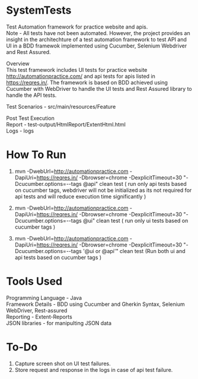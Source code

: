 # SystemTests
Test Automation framework for practice website and apis. 
<br/>Note - All tests have not been automated. However, the project provides an insight in the architechture of a test automation framework to test API and UI in a BDD framewok implemented using Cucumber, Selenium Webdriver and Rest Assured.

Overview<br/> This test framework includes UI tests for practice website http://automationpractice.com/ and api tests for apis listed in https://reqres.in/. The framework is based on BDD achieved using Cucumber with WebDriver to handle the UI tests and Rest Assured library to handle the API tests.

Test Scenarios - src/main/resources/Feature

Post Test Execution<br/>
Report  - test-output/HtmlReport/ExtentHtml.html<br/>
Logs - logs

# How To Run

1. mvn -DwebUrl=http://automationpractice.com -DapiUri=https://reqres.in/ -Dbrowser=chrome -DexplicitTimeout=30 "-Dcucumber.options=--tags @api" clean test
( run only api tests based on cucumber tags, webdriver will not be initialized as its not required for api tests and will reduce execution time significantly )

2. mvn -DwebUrl=http://automationpractice.com -DapiUri=https://reqres.in/ -Dbrowser=chrome -DexplicitTimeout=30 "-Dcucumber.options=--tags @ui" clean test
( run only ui tests based on cucumber tags )

3. mvn -DwebUrl=http://automationpractice.com -DapiUri=https://reqres.in/ -Dbrowser=chrome -DexplicitTimeout=30 "-Dcucumber.options=--tags '@ui or @api'" clean test
(Run both ui and api tests based on cucumber tags )


# Tools Used
Programming Language - Java<br/>
Framework Details - BDD using Cucumber and Gherkin Syntax, Selenium WebDriver, Rest-assured<br/>
Reporting - Extent-Reports<br/>
JSON libraries - for manipulting JSON data<br/>

# To-Do
 1. Capture screen shot on UI test failures.
 2. Store request and response in the logs in case of api test failure.

